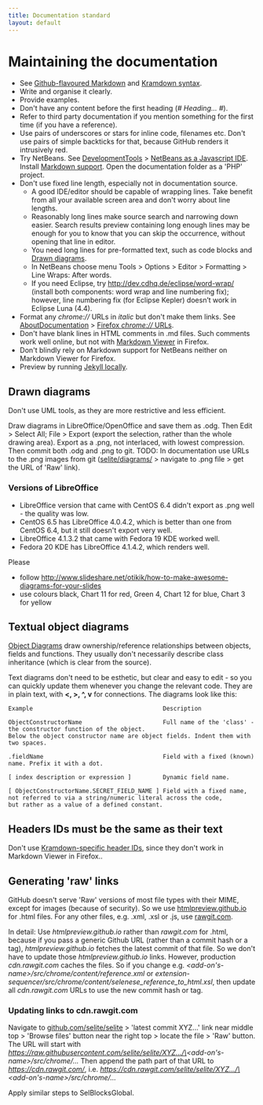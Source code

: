 ```yaml
---
title: Documentation standard
layout: default
---
```


# Maintaining the documentation
  * See [Github-flavoured Markdown](https://help.github.com/articles/github-flavored-markdown/) and [Kramdown syntax](http://kramdown.gettalong.org/syntax.html).
  * Write and organise it clearly.
  * Provide examples.
  * Don't have any content before the first heading (<em># Heading... #</em>).
  * Refer to third party documentation if you mention something for the first time (if you have a reference).
  * Use pairs of underscores or stars for inline code, filenames etc. Don't use pairs of simple backticks for that, because GitHub renders it intrusively red.
  * Try NetBeans. See [DevelopmentTools](DevelopmentTools) > [NetBeans as a Javascript IDE](DevelopmentTools#netbeans-as-a-javascript-ide). Install [Markdown support](https://github.com/madflow/flow-netbeans-markdown). Open the documentation folder as a 'PHP' project.
  * Don't use fixed line length, especially not in documentation source.
    * A good IDE/editor should be capable of wrapping lines. Take benefit from all your available screen area and don't worry about line lengths.
    * Reasonably long lines make source search and narrowing down easier. Search results preview containing long enough lines may be enough for you to know that you can skip the occurrence, without opening that line in editor.
    * You need long lines for pre-formatted text, such as code blocks and [Drawn diagrams](#drawn-diagrams).
    * In NetBeans choose menu Tools > Options > Editor > Formatting > Line Wraps: After words.
    * If you need Eclipse, try <http://dev.cdhq.de/eclipse/word-wrap/> (install both components: word wrap and line numbering fix); however, line numbering fix (for Eclipse Kepler) doesn’t work in Eclipse Luna (4.4).
 * Format any _chrome://_ URLs in _italic_ but don't make them links. See [AboutDocumentation](AboutDocumentation) > [Firefox _chrome://_ URLs](AboutDocumentation#firefox-chrome-urls-for-documentation-and-gui).
 * Don't have blank lines in HTML comments in .md files. Such comments work well online, but not with [Markdown Viewer](https://addons.mozilla.org/en-us/firefox/addon/markdown-viewer/) in Firefox.
 * Don't blindly rely on Markdown support for NetBeans neither on Markdown Viewer for Firefox.
 * Preview by running [Jekyll locally](https://help.github.com/articles/using-jekyll-with-pages/).

## Drawn diagrams
Don't use UML tools, as they are more restrictive and less efficient. <a href='Hidden comment: That"s why I didn"t consider using e.g. http://plantuml.sourceforge.net and http://sourceforge.net/projects/plantumlnb'></a>

Draw diagrams in LibreOffice/OpenOffice and save them as .odg. Then Edit > Select All; File > Export (export the selection, rather than the whole drawing area). Export as a .png, not interlaced, with lowest compression. Then commit both .odg and .png to git. TODO: In documentation use URLs to the .png images from git ([selite/diagrams/](https://github.com/selite/selite/tree/master/diagrams) > navigate to .png file > get the URL of 'Raw' link).

### Versions of LibreOffice
  * LibreOffice version that came with CentOS 6.4 didn't export as .png well - the quality was low.
  * CentOS 6.5 has LibreOffice 4.0.4.2, which is better than one from CentOS 6.4, but it still doesn't export very well.
  * LibreOffice 4.1.3.2 that came with Fedora 19 KDE worked well.
  * Fedora 20 KDE has LibreOffice 4.1.4.2, which renders well.

Please

  * follow <http://www.slideshare.net/otikik/how-to-make-awesome-diagrams-for-your-slides>
  * use colours black, Chart 11 for red, Green 4, Chart 12 for blue, Chart 3 for yellow

## Textual object diagrams
[Object Diagrams](https://code.google.com/p/selite/w/list?q=label:ObjectDiagram) draw ownership/reference relationships between objects, fields and functions. They usually don't necessarily describe class inheritance (which is clear from the source<!--TODO: and from Javadoc -->).

Text diagrams don't need to be esthetic, but clear and easy to edit - so you can quickly update them whenever you change the relevant code. They are in plain text, with <strong><, >, ^, v</strong> for connections. The diagrams look like this:

~~~
Example                                     Description

ObjectConstructorName                       Full name of the 'class' - the constructor function of the object.
Below the object constructor name are object fields. Indent them with two spaces.

.fieldName                                  Field with a fixed (known) name. Prefix it with a dot.

[ index description or expression ]         Dynamic field name.

[ ObjectConstructorName.SECRET_FIELD_NAME ] Field with a fixed name, not referred to via a string/numeric literal across the code,
but rather as a value of a defined constant.
~~~

## Headers IDs must be the same as their text
Don't use [Kramdown-specific header IDs](http://kramdown.gettalong.org/syntax.html#specifying-a-header-id), since they don't work in Markdown Viewer in Firefox..

## Generating 'raw' links
GitHub doesn't serve 'Raw' versions of most file types with their MIME, except for images (because of security). So we use [htmlpreview.github.io](http://htmlpreview.github.io) for .html files. For any other files, e.g. .xml, .xsl or .js, use [rawgit.com](http://rawgit.com).

In detail: Use _htmlpreview.github.io_ rather than _rawgit.com_ for .html, because if you pass a generic Github URL (rather than a commit hash or a tag), _htmlpreview.github.io_ fetches the latest commit of that file. So we don't have to update those _htmlpreview.github.io_ links. However, production _cdn.rawgit.com_ caches the files. So if you change e.g. _\<add-on's-name\>/src/chrome/content/reference.xml_ or _extension-sequencer/src/chrome/content/selenese_reference_to_html.xsl_, then update all _cdn.rawgit.com_ URLs to use the new commit hash or tag.

### Updating links to cdn.rawgit.com
Navigate to [github.com/selite/selite](https://github.com/selite/selite) > 'latest commit XYZ...' link near middle top > 'Browse files' button near the right top > locate the file > 'Raw' button. The URL will start with _https://raw.githubusercontent.com/selite/selite/XYZ.../\<add-on's-name\>/src/chrome/..._ Then append the path part of that URL to _https://cdn.rawgit.com/_, i.e. _https://cdn.rawgit.com/selite/selite/XYZ.../\<add-on's-name\>/src/chrome/..._

Apply similar steps to SelBlocksGlobal.